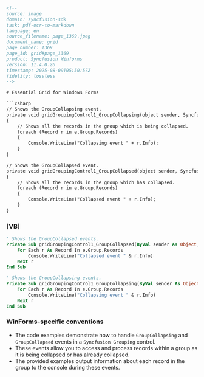 ```html
<!-- 
source: image
domain: syncfusion-sdk
task: pdf-ocr-to-markdown
language: en
source_filename: page_1369.jpeg
document_name: grid
page_number: 1369
page_id: grid#page_1369
product: Syncfusion Winforms
version: 11.4.0.26
timestamp: 2025-08-09T05:50:57Z
fidelity: lossless
-->

# Essential Grid for Windows Forms

```csharp
// Shows the GroupCollapsing event.
private void gridGroupingControl1_GroupCollapsing(object sender, Syncfusion.Grouping.GroupEventArgs e)
{
    // Shows all the records in the group which is being collapsed.
    foreach (Record r in e.Group.Records)
    {
        Console.WriteLine("Collapsing event " + r.Info);
    }
}

// Shows the GroupCollapsed event.
private void gridGroupingControl1_GroupCollapsed(object sender, Syncfusion.Grouping.GroupEventArgs e)
{
    // Shows all the records in the group which has collapsed.
    foreach (Record r in e.Group.Records)
    {
        Console.WriteLine("Collapsed event " + r.Info);
    }
}
```

### [VB]

```vb
' Shows the GroupCollapsed events.
Private Sub gridGroupingControl1_GroupCollapsed(ByVal sender As Object, ByVal e As Syncfusion.Grouping.GroupEventArgs) Handles gridGroupingControl1.GroupCollapsed()
    For Each r As Record In e.Group.Records
        Console.WriteLine("Collapsed event " & r.Info)
    Next r
End Sub

' Shows the GroupCollapsing events.
Private Sub gridGroupingControl1_GroupCollapsing(ByVal sender As Object, ByVal e As Syncfusion.Grouping.GroupEventArgs) Handles gridGroupingControl1.GroupCollapsing()
    For Each r As Record In e.Group.Records
        Console.WriteLine("Collapsing event " & r.Info)
    Next r
End Sub
```

### WinForms-specific conventions
- The code examples demonstrate how to handle `GroupCollapsing` and `GroupCollapsed` events in a `Syncfusion Grouping` control.
- These events allow you to access and process records within a group as it is being collapsed or has already collapsed.
- The provided examples output information about each record in the group to the console during these events.

<!-- tags: [Syncfusion, WinForms, Grouping, GroupCollapsing, GroupCollapsed, Events, GroupEventArgs] keywords: [grid, group collapsing, group collapsed, events, console output, record processing] -->
```